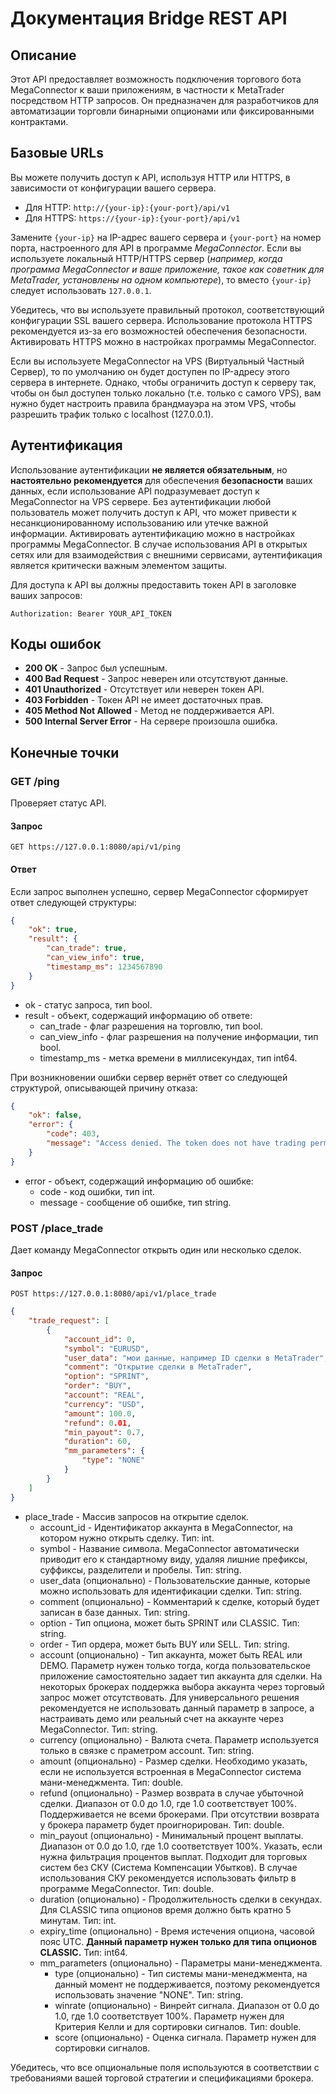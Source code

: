 # Документация Bridge REST API

## Описание
Этот API предоставляет возможность подключения торгового бота MegaConnector к ваши приложениям, в частности к MetaTrader посредством HTTP запросов. Он предназначен для разработчиков для автоматизации торговли бинарными опционами или фиксированными контрактами.

## Базовые URLs
Вы можете получить доступ к API, используя HTTP или HTTPS, в зависимости от конфигурации вашего сервера. 

* Для HTTP:  `http://{your-ip}:{your-port}/api/v1`
* Для HTTPS: `https://{your-ip}:{your-port}/api/v1`

Замените `{your-ip}` на IP-адрес вашего сервера и `{your-port}` на номер порта, настроенного для API в программе *MegaConnector*. Если вы используете локальный HTTP/HTTPS сервер (*например, когда программа MegaConnector и ваше приложение, такое как советник для MetaTrader, установлены на одном компьютере*), то вместо `{your-ip}` следует использовать `127.0.0.1`.

Убедитесь, что вы используете правильный протокол, соответствующий конфигурации SSL вашего сервера. Использование протокола HTTPS рекомендуется из-за его возможностей обеспечения безопасности. Активировать HTTPS можно в настройках программы MegaConnector.

Если вы используете MegaConnector на VPS (Виртуальный Частный Сервер), то по умолчанию он будет доступен по IP-адресу этого сервера в интернете. Однако, чтобы ограничить доступ к серверу так, чтобы он был доступен только локально (т.е. только с самого VPS), вам нужно будет настроить правила брандмауэра на этом VPS, чтобы разрешить трафик только с localhost (127.0.0.1).

## Аутентификация
Использование аутентификации **не является обязательным**, но **настоятельно рекомендуется** для обеспечения **безопасности** ваших данных, если использование API подразумевает доступ к MegaConnector на VPS сервере. Без аутентификации любой пользователь может получить доступ к API, что может привести к несанкционированному использованию или утечке важной информации. Активировать аутентификацию можно в настройках программы MegaConnector. В случае использования API в открытых сетях или для взаимодействия с внешними сервисами, аутентификация является критически важным элементом защиты.

Для доступа к API вы должны предоставить токен API в заголовке ваших запросов:

```plaintext
Authorization: Bearer YOUR_API_TOKEN
```

## Коды ошибок
* **200 OK** - Запрос был успешным.
* **400 Bad Request** - Запрос неверен или отсутствуют данные.
* **401 Unauthorized** - Отсутствует или неверен токен API.
* **403 Forbidden** - Токен API не имеет достаточных прав.
* **405 Method Not Allowed** - Метод не поддерживается API.
* **500 Internal Server Error** - На сервере произошла ошибка.

## Конечные точки

### GET /ping
Проверяет статус API.

#### Запрос

```plaintext
GET https://127.0.0.1:8080/api/v1/ping
```

#### Ответ

Если запрос выполнен успешно, сервер MegaConnector сформирует ответ следующей структуры:

```json
{
    "ok": true,
    "result": {
        "can_trade": true,
        "can_view_info": true,
        "timestamp_ms": 1234567890
    }
}
```

* ok - статус запроса, тип bool.
* result - объект, содержащий информацию об ответе:
  * can_trade - флаг разрешения на торговлю, тип bool.
  * can_view_info - флаг разрешения на получение информации, тип bool.
  * timestamp_ms - метка времени в миллисекундах, тип int64.

При возникновении ошибки сервер вернёт ответ со следующей структурой, описывающей причину отказа:

```json
{
    "ok": false,
    "error": {
        "code": 403,
        "message": "Access denied. The token does not have trading permissions"
    }
}
```

* error - объект, содержащий информацию об ошибке:
  * code - код ошибки, тип int.
  * message - сообщение об ошибке, тип string.

### POST /place_trade
Дает команду MegaConnector открыть один или несколько сделок.

#### Запрос

```plaintext
POST https://127.0.0.1:8080/api/v1/place_trade
```

```json
{
    "trade_request": [
        {
            "account_id": 0,
            "symbol": "EURUSD",
            "user_data": "мои данные, например ID сделки в MetaTrader",
            "comment": "Открытие сделки в MetaTrader",
            "option": "SPRINT",
            "order": "BUY",
            "account": "REAL",
            "currency": "USD",
            "amount": 100.0,
            "refund": 0.01,
            "min_payout": 0.7,
            "duration": 60,
            "mm_parameters": {
                "type": "NONE"
            }
        }
    ]
}
```

* place_trade - Массив запросов на открытие сделок.
    * account_id - Идентификатор аккаунта в MegaConnector, на котором нужно открыть сделку. Тип: int.
    * symbol - Название символа. MegaConnector автоматически приводит его к стандартному виду, удаляя лишние префиксы, суффиксы, разделители и пробелы. Тип: string.
    * user_data (опционально) - Пользовательские данные, которые можно использовать для идентификации сделки. Тип: string.
    * comment (опционально) - Комментарий к сделке, который будет записан в базе данных. Тип: string.
    * option - Тип опциона, может быть SPRINT или CLASSIC. Тип: string.
    * order - Тип ордера, может быть BUY или SELL. Тип: string.
    * account (опционально) - Тип аккаунта, может быть REAL или DEMO. Параметр нужен только тогда, когда пользовательское приложение самостоятельно задает тип аккаунта для сделки. На некоторых брокерах поддержка выбора аккаунта через торговый запрос может отсутствовать. Для универсального решения рекомендуется не использовать данный параметр в запросе, а настраивать демо или реальный счет на аккаунте через MegaConnector. Тип: string.
    * currency (опционально) - Валюта счета. Параметр используется только в связке с праметром account. Тип: string.
    * amount (опционально) - Размер сделки. Необходимо указать, если не используется встроенная в MegaConnector система мани-менеджмента. Тип: double.
    * refund (опционально) - Размер возврата в случае убыточной сделки. Диапазон от 0.0 до 1.0, где 1.0 соответствует 100%. Поддерживается не всеми брокерами. При отсутствии возврата у брокера параметр будет проигнорирован. Тип: double.
    * min_payout (опционально) - Минимальный процент выплаты. Диапазон от 0.0 до 1.0, где 1.0 соответствует 100%. Указать, если нужна фильтрация процентов выплат. Подходит для торговых систем без СКУ (Система Компенсации Убытков). В случае использования СКУ рекомендуется использовать фильтр в программе MegaConnector. Тип: double.
    * duration (опционально) - Продолжительность сделки в секундах. Для CLASSIC типа опционов время должно быть кратно 5 минутам. Тип: int.
    * expiry_time (опционально) - Время истечения опциона, часовой пояс UTC. **Данный параметр нужен только для типа опционов CLASSIC.** Тип: int64.
    * mm_parameters (опционально) - Параметры мани-менеджмента.
        * type (опционально) - Тип системы мани-менеджмента, на данный момент не поддерживается, поэтому рекомендуется использовать значение "NONE". Тип: string.
        * winrate (опционально) - Винрейт сигнала. Диапазон от 0.0 до 1.0, где 1.0 соответствует 100%. Параметр нужен для Критерия Келли и для сортировки сигналов. Тип: double.
        * score (опционально) - Оценка сигнала. Параметр нужен для сортировки сигналов.

Убедитесь, что все опциональные поля используются в соответствии с требованиями вашей торговой стратегии и спецификациями брокера.
